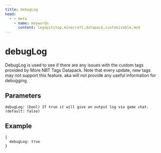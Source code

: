 ```yaml
---
title: debugLog
head:
  - - meta
    - name: keywords
      content: legopitstop,minecraft,datapack,customizable,mod
---
```


# debugLog

DebugLog is used to see if there are any issues with the custom tags provided by More NBT Tags Datapack. Note that every update, new tags may not support this feature. aka will not provide any useful information for debugging.

## Parameters

```
debugLog: (bool) If true it will give an output log via game chat. (default: false)
```

## Example

```snbt
{
  debugLog: true
}
```
